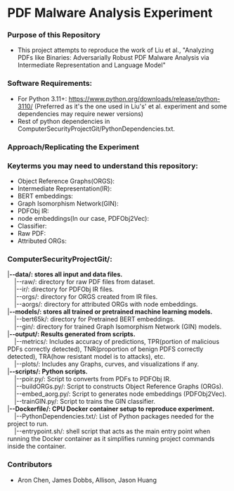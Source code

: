 # PDF Malware Analysis Experiment

### Purpose of this Repository  
- This project attempts to reproduce the work of Liu et al., "Analyzing PDFs like Binaries: Adversarially Robust PDF Malware Analysis via Intermediate Representation and Language Model"


### Software Requirements:
- For Python 3.11+: https://www.python.org/downloads/release/python-3110/ (Preferred as it's the one used in Liu's' et al. experiment and some dependencies may require newer versions)  
- Rest of python dependencies in ComputerSecurityProjectGit/PythonDependencies.txt.

### Approach/Replicating the Experiment

### Keyterms you may need to understand this repository:  
- Object Reference Graphs(ORGS):  
- Intermediate Representation(IR):
- BERT embeddings:
- Graph Isomorphism Network(GIN):
- PDFObj IR:
- node embeddings(In our case, PDFObj2Vec):
- Classifier:
- Raw PDF:
- Attributed ORGs:

### ComputerSecurityProjectGit/:
|**--data/: stores all input and data files.**  
&nbsp;&nbsp;&nbsp;&nbsp;|--raw/: directory for raw PDF files from dataset.  
&nbsp;&nbsp;&nbsp;&nbsp;|--ir/: directory for PDFObj IR files.  
&nbsp;&nbsp;&nbsp;&nbsp;|--orgs/: directory for ORGS created from IR files.  
&nbsp;&nbsp;&nbsp;&nbsp;|--aorgs/: directory for attributed ORGs with node embeddings.  
|**--models/: stores all trained or pretrained machine learning models.**  
&nbsp;&nbsp;&nbsp;&nbsp;|--bert65k/: directory for Pretrained BERT embeddings.  
&nbsp;&nbsp;&nbsp;&nbsp;|--gin/: directory for trained Graph Isomorphism Network (GIN) models.  
|**--output/: Results generated from scripts.**  
&nbsp;&nbsp;&nbsp;&nbsp;|--metrics/: Includes accuracy of predictions, TPR(portion of malicious PDFs correctly detected), TNR(proportion of benign PDFS correctly detected), TRA(how resistant model is to attacks), etc.  
&nbsp;&nbsp;&nbsp;&nbsp;|--plots/: Includes any Graphs, curves, and visualizations if any.  
|**--scripts/: Python scripts.**  
&nbsp;&nbsp;&nbsp;&nbsp;|--poir.py/: Script to converts from PDFs to PDFObj IR.  
&nbsp;&nbsp;&nbsp;&nbsp;|--buildORGs.py/: Script to constructs Object Reference Graphs (ORGs).  
&nbsp;&nbsp;&nbsp;&nbsp;|--embed_aorg.py/: Script to generates node embeddings (PDFObj2Vec).   
&nbsp;&nbsp;&nbsp;&nbsp;|--trainGIN.py/: Script to trains the GIN classifier.  
|**--Dockerfile/: CPU Docker container setup to reproduce experiment.**  
&nbsp;&nbsp;&nbsp;&nbsp;|--PythonDependencies.txt/: List of Python packages needed for the project to run.  
&nbsp;&nbsp;&nbsp;&nbsp;|--entrypoint.sh/: shell script that acts as the main entry point when running the Docker container as it simplifies running project commands inside the container.

### Contributors
- Aron Chen, James Dobbs, Allison, Jason Huang
